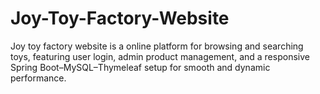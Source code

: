 # Joy-Toy-Factory-Website
 Joy toy factory website is a online platform for browsing and searching toys, featuring user login, admin  product management, and a responsive Spring Boot–MySQL–Thymeleaf setup for smooth and dynamic  performance. 
